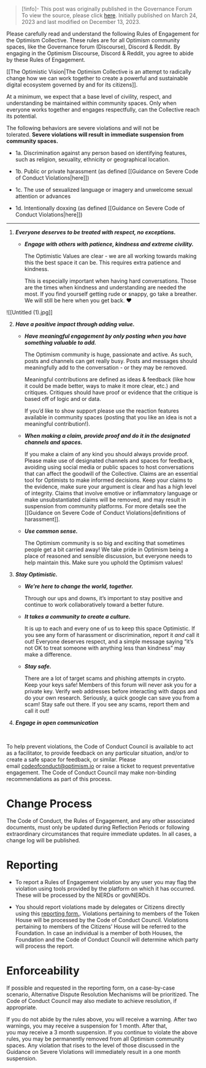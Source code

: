 > [!info]- This post was originally published in the Governance Forum
> To view the source, please click [here](https://gov.optimism.io/t/rules-of-engagement-2-0/5728). Initially published on March 24, 2023 and last modified on December 13, 2023.

<span class="notvisible"></span>
Please carefully read and understand the following Rules of Engagement for the Optimism Collective. These rules are for all Optimism community spaces, like the Governance forum (Discourse), Discord & Reddit. By engaging in the Optimism Discourse, Discord & Reddit, you agree to abide by these Rules of Engagement.

[[The Optimistic Vision|The Optimism Collective is an attempt to radically change how we can work together to create a powerful and sustainable digital ecosystem governed by and for its citizens]].

At a minimum, we expect that a base level of civility, respect, and understanding be maintained within community spaces. Only when everyone works together and engages respectfully, can the Collective reach its potential.

The following behaviors are severe violations and will not be tolerated. **Severe violations will result in immediate suspension from community spaces.**

- 1a. Discrimination against any person based on identifying features, such as religion, sexuality, ethnicity or geographical location.
    
- 1b. Public or private harassment (as defined [[Guidance on Severe Code of Conduct Violations|here]])
    
- 1c. The use of sexualized language or imagery and unwelcome sexual attention or advances
    
- 1d. Intentionally doxxing (as defined [[Guidance on Severe Code of Conduct Violations|here]])

---

1. _**Everyone deserves to be treated with respect, no exceptions.**_
    <br> 
    
     - _**Engage with others with patience, kindness and extreme civility.**_
    
        The Optimistic Values are clear - we are all working towards making this the best space it can be. This requires extra patience and kindness.
    
        This is especially important when having hard conversations. Those are the times when kindness and understanding are needed the most. If you find yourself getting rude or snappy, go take a breather. We will still be here when you get back. ❤️

![[Untitled (1).jpg]]
        
2. _**Have a positive impact through adding value.**_
    <br>
    - _**Have meaningful engagement by only posting when you have something valuable to add.**_
    
        The Optimism community is huge, passionate and active. As such, posts and channels can get really busy. Posts and messages should meaningfully add to the conversation - or they may be removed.
    
        Meaningful contributions are defined as ideas & feedback (like how it could be made better, ways to make it more clear, etc.) and critiques. Critiques should have proof or evidence that the critique is based off of logic and or data.
    
        If you’d like to show support please use the reaction features available in community spaces (posting that you like an idea is not a meaningful contribution!).
        <br>


    - _**When making a claim, provide proof and do it in the designated channels and spaces.**_
    
        If you make a claim of any kind you should always provide proof. Please make use of designated channels and spaces for feedback, avoiding using social media or public spaces to host conversations that can affect the goodwill of the Collective. Claims are an essential tool for Optimists to make informed decisions. Keep your claims to the evidence, make sure your argument is clear and has a high level of integrity. Claims that involve emotive or inflammatory language or make unsubstantiated claims will be removed, and may result in suspension from community platforms. For more details see the [[Guidance on Severe Code of Conduct Violations|definitions of harassment]].
        <br>
    
    - _**Use common sense.**_
    
        The Optimism community is so big and exciting that sometimes people get a bit carried away! We take pride in Optimism being a place of reasoned and sensible discussion, but everyone needs to help maintain this. Make sure you uphold the Optimism values!
        <br>
3. _**Stay Optimistic.**_
    <br>
    - _**We’re here to change the world, together.**_
    
        Through our ups and downs, it’s important to stay positive and continue to work collaboratively toward a better future.
        <br>
    
    - _**It takes a community to create a culture.**_
    
        It is up to each and every one of us to keep this space Optimistic. If you see any form of harassment or discrimination, report it _and_ call it out! Everyone deserves respect, and a simple message saying “it’s not OK to treat someone with anything less than kindness” may make a difference.
        <br>
    
    - _**Stay safe.**_
    
        There are a lot of target scams and phishing attempts in crypto. Keep your keys safe! Members of this forum will never ask you for a private key. Verify web addresses before interacting with dapps and do your own research. Seriously, a quick google can save you from a scam! Stay safe out there. If you see any scams, report them and call it out!
        <br>
4. _**Engage in open communication**_
<br>

To help prevent violations, the Code of Conduct Council is available to act as a facilitator, to provide feedback on any particular situation, and/or to create a safe space for feedback, or similar. Please email [codeofconduct@optimism.io](mailto:codeofconduct@optimism.io) or raise a ticket to request preventative engagement. The Code of Conduct Council may make non-binding recommendations as part of this process.

# Change Process

The Code of Conduct, the Rules of Engagement, and any other associated documents, must only be updated during Reflection Periods or following extraordinary circumstances that require immediate updates. In all cases, a change log will be published.

# Reporting

- To report a Rules of Engagement violation by any user you may flag the violation using tools provided by the platform on which it has occurred. These will be processed by the NERDs or govNERDs.
    
- You should report violations made by delegates or Citizens directly using this [reporting form.](https://docs.google.com/forms/d/e/1FAIpQLSeWdV673xKAUpu3PmeWapKW_PEnyVv0Bk8KLgD0Ysywol2geg/viewform?usp=sf_link). Violations pertaining to members of the Token House will be processed by the Code of Conduct Council. Violations pertaining to members of the Citizens’ House will be referred to the Foundation. In case an individual is a member of both Houses, the Foundation and the Code of Conduct Council will determine which party will process the report.

# Enforceability

If possible and requested in the reporting form, on a case-by-case scenario, Alternative Dispute Resolution Mechanisms will be prioritized. The Code of Conduct Council may also mediate to achieve resolution, if appropriate.

If you do not abide by the rules above, you will receive a warning. After two warnings, you may receive a suspension for 1 month. After that, you may receive a 3 month suspension. If you continue to violate the above rules, you may be permanently removed from all Optimism community spaces. Any violation that rises to the level of those discussed in the Guidance on Severe Violations will immediately result in a one month suspension.